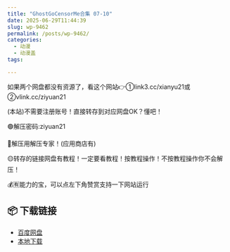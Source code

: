 ```yaml
---
title: "GhostGoCensorMe合集 07-10"
date: 2025-06-29T11:44:39
slug: wp-9462
permalink: /posts/wp-9462/
categories:
  - 动漫
  - 动漫盖
tags:

---
```


如果两个网盘都没有资源了，看这个网站👉①link3.cc/xianyu21或②vlink.cc/ziyuan21

(本站)不需要注册账号！直接转存到对应网盘OK？懂吧！

🟢解压密码:ziyuan21

🔵解压用解压专家！(应用商店有)

🟡转存的链接网盘有教程！一定要看教程！按教程操作！不按教程操作你不会解压！

💰🈶能力的宝，可以点左下角赞赏支持一下网站运行

## 📦 下载链接
- [百度网盘](https://blziyuan21.com/pay-download/9462?key=32fc5a7ade&down_id=0)
- [本地下载](https://blziyuan21.com/pay-download/9462?key=32fc5a7ade&down_id=1)

